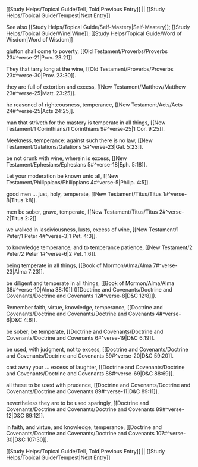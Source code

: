 [[Study Helps/Topical Guide/Tell, Told|Previous Entry]]  ||  [[Study Helps/Topical Guide/Tempest|Next Entry]]

 See also [[Study Helps/Topical Guide/Self-Mastery|Self-Mastery]]; [[Study Helps/Topical Guide/Wine|Wine]]; [[Study Helps/Topical Guide/Word of Wisdom|Word of Wisdom]]

 glutton shall come to poverty, [[Old Testament/Proverbs/Proverbs 23#^verse-21|Prov. 23:21]].

 They that tarry long at the wine, [[Old Testament/Proverbs/Proverbs 23#^verse-30|Prov. 23:30]].

 they are full of extortion and excess, [[New Testament/Matthew/Matthew 23#^verse-25|Matt. 23:25]].

 he reasoned of righteousness, temperance, [[New Testament/Acts/Acts 24#^verse-25|Acts 24:25]].

 man that striveth for the mastery is temperate in all things, [[New Testament/1 Corinthians/1 Corinthians 9#^verse-25|1 Cor. 9:25]].

 Meekness, temperance: against such there is no law, [[New Testament/Galations/Galations 5#^verse-23|Gal. 5:23]].

 be not drunk with wine, wherein is excess, [[New Testament/Ephesians/Ephesians 5#^verse-18|Eph. 5:18]].

 Let your moderation be known unto all, [[New Testament/Philippians/Philippians 4#^verse-5|Philip. 4:5]].

 good men ... just, holy, temperate, [[New Testament/Titus/Titus 1#^verse-8|Titus 1:8]].

 men be sober, grave, temperate, [[New Testament/Titus/Titus 2#^verse-2|Titus 2:2]].

 we walked in lasciviousness, lusts, excess of wine, [[New Testament/1 Peter/1 Peter 4#^verse-3|1 Pet. 4:3]].

 to knowledge temperance; and to temperance patience, [[New Testament/2 Peter/2 Peter 1#^verse-6|2 Pet. 1:6]].

 being temperate in all things, [[Book of Mormon/Alma/Alma 7#^verse-23|Alma 7:23]].

 be diligent and temperate in all things, [[Book of Mormon/Alma/Alma 38#^verse-10|Alma 38:10]] ([[Doctrine and Covenants/Doctrine and Covenants/Doctrine and Covenants 12#^verse-8|D&C 12:8]]).

 Remember faith, virtue, knowledge, temperance, [[Doctrine and Covenants/Doctrine and Covenants/Doctrine and Covenants 4#^verse-6|D&C 4:6]].

 be sober; be temperate, [[Doctrine and Covenants/Doctrine and Covenants/Doctrine and Covenants 6#^verse-19|D&C 6:19]].

 be used, with judgment, not to excess, [[Doctrine and Covenants/Doctrine and Covenants/Doctrine and Covenants 59#^verse-20|D&C 59:20]].

 cast away your ... excess of laughter, [[Doctrine and Covenants/Doctrine and Covenants/Doctrine and Covenants 88#^verse-69|D&C 88:69]].

 all these to be used with prudence, [[Doctrine and Covenants/Doctrine and Covenants/Doctrine and Covenants 89#^verse-11|D&C 89:11]].

 nevertheless they are to be used sparingly, [[Doctrine and Covenants/Doctrine and Covenants/Doctrine and Covenants 89#^verse-12|D&C 89:12]].

 in faith, and virtue, and knowledge, temperance, [[Doctrine and Covenants/Doctrine and Covenants/Doctrine and Covenants 107#^verse-30|D&C 107:30]].

[[Study Helps/Topical Guide/Tell, Told|Previous Entry]]  ||  [[Study Helps/Topical Guide/Tempest|Next Entry]]